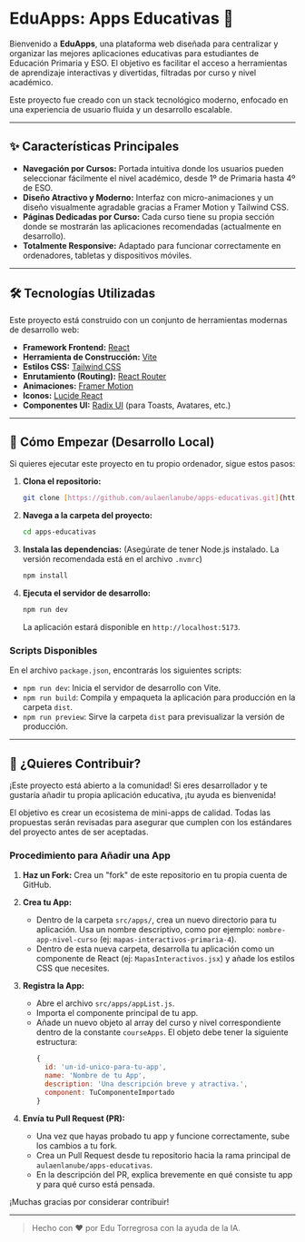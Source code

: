 # EduApps: Apps Educativas 🚀

Bienvenido a **EduApps**, una plataforma web diseñada para centralizar y organizar las mejores aplicaciones educativas para estudiantes de Educación Primaria y ESO. El objetivo es facilitar el acceso a herramientas de aprendizaje interactivas y divertidas, filtradas por curso y nivel académico.

Este proyecto fue creado con un stack tecnológico moderno, enfocado en una experiencia de usuario fluida y un desarrollo escalable.

-----

## ✨ Características Principales

  * **Navegación por Cursos:** Portada intuitiva donde los usuarios pueden seleccionar fácilmente el nivel académico, desde 1º de Primaria hasta 4º de ESO.
  * **Diseño Atractivo y Moderno:** Interfaz con micro-animaciones y un diseño visualmente agradable gracias a Framer Motion y Tailwind CSS.
  * **Páginas Dedicadas por Curso:** Cada curso tiene su propia sección donde se mostrarán las aplicaciones recomendadas (actualmente en desarrollo).
  * **Totalmente Responsive:** Adaptado para funcionar correctamente en ordenadores, tabletas y dispositivos móviles.

-----

## 🛠️ Tecnologías Utilizadas

Este proyecto está construido con un conjunto de herramientas modernas de desarrollo web:

  * **Framework Frontend:** [React](https://react.dev/)
  * **Herramienta de Construcción:** [Vite](https://vitejs.dev/)
  * **Estilos CSS:** [Tailwind CSS](https://tailwindcss.com/)
  * **Enrutamiento (Routing):** [React Router](https://reactrouter.com/)
  * **Animaciones:** [Framer Motion](https://www.framer.com/motion/)
  * **Iconos:** [Lucide React](https://lucide.dev/)
  * **Componentes UI:** [Radix UI](https://www.radix-ui.com/) (para Toasts, Avatares, etc.)

-----

## 🚀 Cómo Empezar (Desarrollo Local)

Si quieres ejecutar este proyecto en tu propio ordenador, sigue estos pasos:

1.  **Clona el repositorio:**

    ```bash
    git clone [https://github.com/aulaenlanube/apps-educativas.git](https://github.com/aulaenlanube/apps-educativas.git)
    ```

2.  **Navega a la carpeta del proyecto:**

    ```bash
    cd apps-educativas
    ```

3.  **Instala las dependencias:**
    (Asegúrate de tener Node.js instalado. La versión recomendada está en el archivo `.nvmrc`)

    ```bash
    npm install
    ```

4.  **Ejecuta el servidor de desarrollo:**

    ```bash
    npm run dev
    ```

    La aplicación estará disponible en `http://localhost:5173`.

### **Scripts Disponibles**

En el archivo `package.json`, encontrarás los siguientes scripts:

  * `npm run dev`: Inicia el servidor de desarrollo con Vite.
  * `npm run build`: Compila y empaqueta la aplicación para producción en la carpeta `dist`.
  * `npm run preview`: Sirve la carpeta `dist` para previsualizar la versión de producción.

-----

## 🤝 ¿Quieres Contribuir?

¡Este proyecto está abierto a la comunidad! Si eres desarrollador y te gustaría añadir tu propia aplicación educativa, ¡tu ayuda es bienvenida!

El objetivo es crear un ecosistema de mini-apps de calidad. Todas las propuestas serán revisadas para asegurar que cumplen con los estándares del proyecto antes de ser aceptadas.

### Procedimiento para Añadir una App

1.  **Haz un Fork:** Crea un "fork" de este repositorio en tu propia cuenta de GitHub.

2.  **Crea tu App:**
    * Dentro de la carpeta `src/apps/`, crea un nuevo directorio para tu aplicación. Usa un nombre descriptivo, como por ejemplo: `nombre-app-nivel-curso` (ej: `mapas-interactivos-primaria-4`).
    * Dentro de esta nueva carpeta, desarrolla tu aplicación como un componente de React (ej: `MapasInteractivos.jsx`) y añade los estilos CSS que necesites.

3.  **Registra la App:**
    * Abre el archivo `src/apps/appList.js`.
    * Importa el componente principal de tu app.
    * Añade un nuevo objeto al array del curso y nivel correspondiente dentro de la constante `courseApps`. El objeto debe tener la siguiente estructura:
        ```javascript
        {
          id: 'un-id-unico-para-tu-app',
          name: 'Nombre de tu App',
          description: 'Una descripción breve y atractiva.',
          component: TuComponenteImportado
        }
        ```

4.  **Envía tu Pull Request (PR):**
    * Una vez que hayas probado tu app y funcione correctamente, sube los cambios a tu fork.
    * Crea un Pull Request desde tu repositorio hacia la rama principal de `aulaenlanube/apps-educativas`.
    * En la descripción del PR, explica brevemente en qué consiste tu app y para qué curso está pensada.

¡Muchas gracias por considerar contribuir!

-----

> Hecho con ❤️ por Edu Torregrosa con la ayuda de la IA.